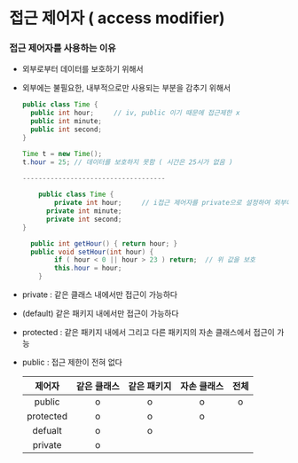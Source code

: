 
# 접근 제어자 ( access modifier)

### 접근 제어자를 사용하는 이유

- 외부로부터 데이터를 보호하기 위해서

- 외부에는 불필요한, 내부적으로만 사용되는 부분을 감추기 위해서

  ```java
  public class Time {
  	public int hour;     // iv, public 이기 때문에 접근제한 x
  	public int minute;   
  	public int second;
  }
  
  Time t = new Time();
  t.hour = 25; // 데이터를 보호하지 못함 ( 시간은 25시가 없음 )
  
  ------------------------------------
     
      public class Time {
          private int hour;     // i접근 제어자를 private으로 설정하여 외부에서 접근X
  	    private int minute;   
  	    private int second;
  }
  
  	public int getHour() { return hour; }
  	public void setHour(int hour) {
          if ( hour < 0 || hour > 23 ) return;  // 위 값을 보호
          this.hour = hour;
      }
  ```

 

- private : 같은 클래스 내에서만 접근이 가능하다

- (default) 같은 패키지 내에서만 접근이 가능하다

- protected : 같은 패키지 내에서 그리고 다른 패키지의 자손 클래스에서 접근이 가능

- public : 접근 제한이 전혀 없다

  |  제어자   | 같은 클래스 | 같은 패키지 | 자손 클래스 | 전체 |
  | :-------: | :---------: | :---------: | :---------: | :--: |
  |  public   |      o      |      o      |      o      |  o   |
  | protected |      o      |      o      |      o      |      |
  |  defualt  |      o      |      o      |             |      |
  |  private  |      o      |             |             |      |

  

  


